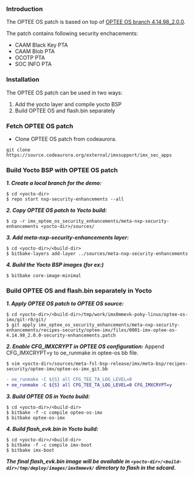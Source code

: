 ### Introduction
The OPTEE OS patch is based on top of [OPTEE OS branch  4.14.98_2.0.0](https://source.codeaurora.org/external/imx/imx-optee-os/log/?h=imx_4.14.98_2.2.0).

The patch contains following security enchacements:
- CAAM Black Key PTA
- CAAM Blob PTA
- OCOTP PTA
- SOC INFO PTA

### Installation
The OPTEE OS patch can be used in two ways:
1. Add the yocto layer and compile yocto BSP
2. Build OPTEE OS and flash.bin separately

### Fetch OPTEE OS patch
- Clone OPTEE OS patch from codeaurora.
```
git clone https://source.codeaurora.org/external/imxsupport/imx_sec_apps
```

### Build Yocto BSP with OPTEE OS patch
***1. Create a local branch for the demo:***
```
$ cd <yocto-dir>
$ repo start nxp-security-enhancements --all
```

***2. Copy OPTEE OS patch to Yocto build:***
```
$ cp -r imx_optee_os_security_enhancements/meta-nxp-security-enhancements <yocto-dir>/sources/
```

***3. Add meta-nxp-security-enhancements layer:***
```
$ cd <yocto-dir>/<build-dir>
$ bitbake-layers add-layer ../sources/meta-nxp-security-enhancements
```

***4. Build the Yocto BSP images (for ex:)***
```
$ bitbake core-image-minimal
```

### Build OPTEE OS and flash.bin separately in Yocto
***1. Apply OPTEE OS patch to OPTEE OS source:***
```
$ cd <yocto-dir>/<build-dir>/tmp/work/imx8mmevk-poky-linux/optee-os-imx/git-r0/git/
$ git apply imx_optee_os_security_enhancements/meta-nxp-security-enhancements/recipes-security/optee-imx/files/0001-imx-optee-os-4.14.98_2.0.0-security-enhancements.patch
```

***2. Enable CFG_IMXCRYPT in OPTEE OS configuration:***
Append CFG_IMXCRYPT=y to oe_runmake in optee-os bb file.
```
$ vim <yocto-dir>/sources/meta-fsl-bsp-release/imx/meta-bsp/recipes-security/optee-imx/optee-os-imx_git.bb
```
```diff
- oe_runmake -C ${S} all CFG_TEE_TA_LOG_LEVEL=0
+ oe_runmake -C ${S} all CFG_TEE_TA_LOG_LEVEL=0 CFG_IMXCRYPT=y
```

***3. Build OPTEE OS in Yocto build:***
```
$ cd <yocto-dir>/<build-dir>
$ bitbake -f -c compile optee-os-imx
$ bitbake optee-os-imx
```

***4. Build flash_evk.bin in Yocto build:***
```
$ cd <yocto-dir>/<build-dir>
$ bitbake -f -c compile imx-boot
$ bitbake imx-boot
```

***The final flash_evk.bin image will be available in ```<yocto-dir>/<build-dir>/tmp/deploy/images/imx8mmevk/``` directory to flash in the sdcard.***

